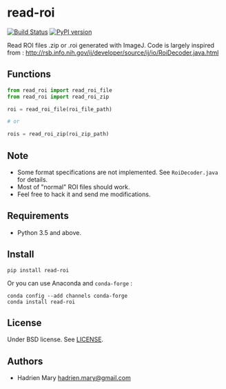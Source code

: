 # read-roi

[![Build Status](https://travis-ci.com/hadim/read-roi.svg?branch=master)](https://travis-ci.com/hadim/read-roi)
[![PyPI version](https://img.shields.io/pypi/v/read-roi.svg?maxAge=2591000)](https://pypi.org/project/read-roi/)

Read ROI files .zip or .roi generated with ImageJ. Code is largely inspired from : http://rsb.info.nih.gov/ij/developer/source/ij/io/RoiDecoder.java.html

## Functions

```python
from read_roi import read_roi_file
from read_roi import read_roi_zip

roi = read_roi_file(roi_file_path)

# or

rois = read_roi_zip(roi_zip_path)
```

## Note

- Some format specifications are not implemented. See `RoiDecoder.java` for details.
- Most of "normal" ROI files should work.
- Feel free to hack it and send me modifications.

## Requirements

- Python 3.5 and above.

## Install

`pip install read-roi`

Or you can use Anaconda and `conda-forge` :

```
conda config --add channels conda-forge
conda install read-roi
```

## License

Under BSD license. See [LICENSE](LICENSE).

## Authors

- Hadrien Mary <hadrien.mary@gmail.com>
